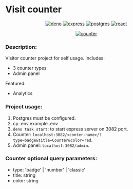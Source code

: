 # Visit counter

<div align="center">

  [![deno](https://img.shields.io/badge/deno-2.1-blue?logo=deno)](#)
  [![express](https://img.shields.io/badge/express-4-blue?logo=express)](#)
  [![postgres](https://img.shields.io/badge/Postgres-14-blue?logo=postgresql)](#)
  [![react](https://img.shields.io/badge/React-18-blue?logo=react)](#)

  [![counter](https://counter.daytec.ru/counter-example)](#)

</div>

### Description:
Visitor counter project for self usage.
Includes:
- 3 counter types
- Admin panel

Featured:
- Analytics

### Project usage:
1. Postgres must be configured.
2. cp .env.example .env
3. `deno task start`: to start express server on 3082 port.
4. Counter: `localhost:3082/<conter-name>/?type=badge&title=Counter&color=red`.
5. Admin panel: `localhost:3082/admin`.

### Counter optional query parameters:
- type: 'badge' | 'number' | 'classic'
- title: string
- color: string
